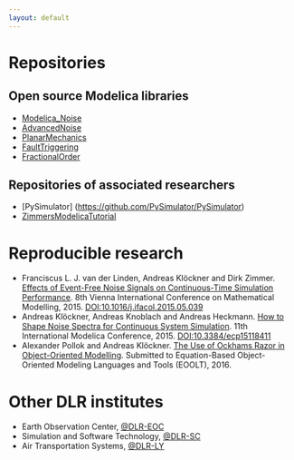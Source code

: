 ```yaml
---
layout: default
---
```


# Repositories

## Open source Modelica libraries
* [Modelica_Noise](https://github.com/DLR-SR/Noise)
* [AdvancedNoise](https://github.com/DLR-SR/AdvancedNoise)
* [PlanarMechanics](https://github.com/DLR-SR/PlanarMechanics)
* [FaultTriggering](https://github.com/DLR-SR/FaultTriggering)
* [FractionalOrder](https://github.com/DLR-SR/FractionalOrder)

## Repositories of associated researchers
* [PySimulator]    (https://github.com/PySimulator/PySimulator)
* [ZimmersModelicaTutorial](https://github.com/dzimmer/ZimmersModelicaTutorial)

# Reproducible research
* Franciscus L. J. van der Linden, Andreas Klöckner and Dirk Zimmer. 
  [Effects of Event-Free Noise Signals on Continuous-Time Simulation Performance](https://github.com/DLR-SR-Papers/linden2015effects).
  8th Vienna International Conference on Mathematical Modelling, 2015.
  [DOI:10.1016/j.ifacol.2015.05.039](http://dx.doi.org/10.1016/j.ifacol.2015.05.039)
* Andreas Klöckner, Andreas Knoblach and Andreas Heckmann.
  [How to Shape Noise Spectra for Continuous System Simulation](https://github.com/DLR-SR-Papers/kloeckner2015how).
  11th International Modelica Conference, 2015.
  [DOI:10.3384/ecp15118411](http://dx.doi.org/10.3384/ecp15118411)
* Alexander Pollok and Andreas Klöckner.
  [The Use of Ockhams Razor in Object-Oriented Modelling](https://github.com/DLR-SR-Papers/pollok2016use).
  Submitted to Equation-Based Object-Oriented Modeling Languages and Tools (EOOLT), 2016.

# Other DLR institutes 
* Earth Observation Center,           [@DLR-EOC](https://github.com/DLR-EOC)
* Simulation and Software Technology, [@DLR-SC](https://github.com/DLR-SC)
* Air Transportation Systems,         [@DLR-LY](https://github.com/DLR-LY)
